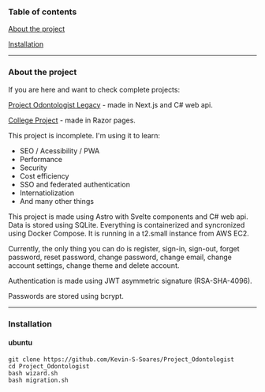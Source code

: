 ### Table of contents
[About the project](#about-the-project)

[Installation](#installation)

---

### About the project

If you are here and want to check complete projects:

[Project Odontologist Legacy](https://github.com/Kevin-S-Soares/Project_Odontologist_Legacy) - made in Next.js and C# web api.

[College Project](https://github.com/Kevin-S-Soares/Projeto_5S_T12) - made in Razor pages.

This project is incomplete. I'm using it to learn:
 - SEO / Acessibility / PWA
 - Performance
 - Security
 - Cost efficiency
 - SSO and federated authentication
 - Internatiolization
 - And many other things


This project is made using Astro with Svelte components and C# web api. Data is stored using SQLite. Everything is containerized and syncronized using Docker Compose. It is running in a t2.small instance from AWS EC2.

Currently, the only thing you can do is register, sign-in, sign-out, forget password, reset password, change password, change email, change account settings, change theme and delete account. 

Authentication is made using JWT asymmetric signature (RSA-SHA-4096).

Passwords are stored using bcrypt.

---

### Installation

#### ubuntu

```
git clone https://github.com/Kevin-S-Soares/Project_Odontologist
cd Project_Odontologist
bash wizard.sh
bash migration.sh
```